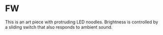 # FW

This is an art piece with protruding LED noodles. Brightness is controlled by a sliding switch that also responds to ambient sound.